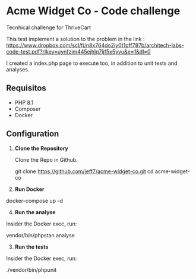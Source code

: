 # Acme Widget Co - Code challenge

Tecnhical challenge for ThriveCart

This test implement a solution to the problem in the link : https://www.dropbox.com/scl/fi/n8x764do2iy0t1pff787b/architech-labs-code-test.pdf?rlkey=uynfzjm445ejhlq7ijf5x5yvu&e=1&dl=0

I created a index.php page to execute too, in addition to unit tests and analyses.

## Requisitos

- PHP 8.1 
- Composer
- Docker

## Configuration

1. **Clone the Repository**

   Clone the Repo in Github.

   git clone https://github.com/jeff7/acme-widget-co.git
   cd acme-widget-co

2. **Run Docker**

  docker-compose up -d

4. **Run the analyse**

  Insider the Docker exec, run:

  vendor/bin/phpstan analyse

3. **Run the tests**

  Insider the Docker exec, run:

  ./vendor/bin/phpunit



